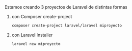 Estamos creando 3 proyectos de Laravel de distintas formas

1. con Composer create-project
    ```bash	
    composer create-project laravel/laravel miproyecto
    ```
2. con Laravel Installer
    ```bash
    laravel new miproyecto
    ```
